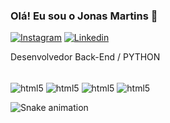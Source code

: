 ### Olá! Eu sou o Jonas Martins 🤞

[![Instagram](https://img.shields.io/badge/Instagram-E4405F?style=for-the-badge&logo=instagram&logoColor=white)](https://instagram.com/jonas_mar)
[![Linkedin](https://img.shields.io/badge/LinkedIn-0077B5?style=for-the-badge&logo=linkedin&logoColor=white)](https://www.linkedin.com/in/jonas-martins-77015b226)


Desenvolvedor Back-End / PYTHON

<div style="display: inline_block"><br/>
  <img align="center" alt="html5" src=https://img.shields.io/badge/Python-3776AB?style=for-the-badge&logo=python&logoColor=white>
  <img align="center" alt="html5" src=https://img.shields.io/badge/Django-092E20?style=for-the-badge&logo=django&logoColor=white>
  <img align="center" alt="html5" src=https://img.shields.io/badge/MySQL-00000F?style=for-the-badge&logo=mysql&logoColor=white>
  <img align="center" alt="html5" src=https://img.shields.io/badge/MongoDB-4EA94B?style=for-the-badge&logo=mongodb&logoColor=white>
</div>

![Snake animation](https://github.com/rafaballerini2/rafaballerini2/blob/output/github-contribution-grid-snake.svg)


